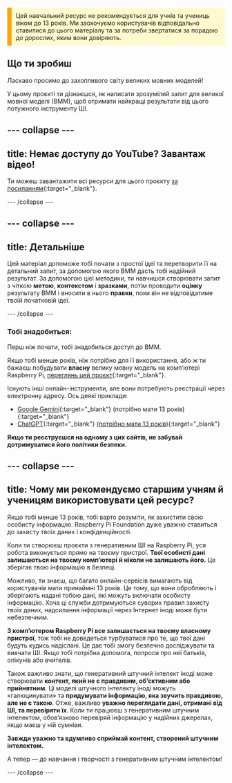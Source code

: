 <p style='border-left: solid; border-width:10px; border-color: #FFA500; background-color: #FFFACD; padding: 10px;'>
Цей навчальний ресурс не рекомендується для учнів та учениць віком до 13 років. Ми заохочуємо користувачів відповідально ставитися до цього матеріалу та за потреби звертатися за порадою до дорослих, яким вони довіряють.
</p>

## Що ти зробиш

Ласкаво просимо до захопливого світу великих мовних моделей!

У цьому проєкті ти дізнаєшся, як написати зрозумілий запит для великої мовної моделі (ВММ), щоб отримати найкращі результати від цього потужного інструменту ШІ.

## --- collapse ---

## title: Немає доступу до YouTube? Завантаж відео!

Ти можеш завантажити всі ресурси для цього проєкту [за посиланням](https://rpf.io/p/en/ai-LLM-prompt-go){:target="_blank"}.

\--- /collapse ---

## --- collapse ---

## title: Детальніше

Цей матеріал допоможе тобі почати з простої ідеї та перетворити її на детальний запит, за допомогою якого ВММ дасть тобі надійний результат. За допомогою цієї методики, ти навчишся створювати запит з чіткою **метою**, **контекстом** і **зразками**, потім проводити **оцінку** результату ВММ і вносити в нього **правки**, поки він не відповідатиме твоїй початковій ідеї.

\--- /collapse ---

### Тобі знадобиться:

Перш ніж почати, тобі знадобиться доступ до ВММ.

Якщо тобі менше років, ніж потрібно для її використання, або ж ти бажаєш побудувати **власну** велику мовну модель на компʼютері Raspberry Pi, [переглянь цей проєкт](https://projects.raspberrypi.org/en/projects/llm-rpi){:target="_blank"}.

Існують інші онлайн-інструменти, але вони потребують реєстрації через електронну адресу. Ось деякі приклади:

- [Google Gemini](https://gemini.google.com/){:target="_blank"} (потрібно мати 13 років){:target="_blank"}
- [ChatGPT](https://www.chat.openai.org){:target="_blank"} [(потрібно мати 13 років)](https://help.openai.com/en/articles/8313401-is-chatgpt-safe-for-all-ages){:target="_blank"}

**Якщо ти реєструєшся на одному з цих сайтів, не забувай дотримуватися його політики безпеки.**

## --- collapse ---

## title: Чому ми рекомендуємо старшим учням й ученицям використовувати цей ресурс?

Якщо тобі менше 13 років, тобі варто розуміти, як захистити свою особисту інформацію. Raspberry Pi Foundation дуже уважно ставиться до захисту твоїх даних і конфіденційності.

Коли ти створюєш проєкти з генеративним ШІ на Raspberry Pi, уся робота виконується прямо на твоєму пристрої. **Твої особисті дані залишаються на твоєму комп’ютері й ніколи не залишають його.** Це зберігає твою інформацію в безпеці.

Можливо, ти знаєш, що багато онлайн-сервісів вимагають від користувачів мати принаймні 13 років. Це тому, що вони обробляють і зберігають надані тобою дані, які можуть включати особисту інформацію. Хоча ці служби дотримуються суворих правил захисту твоїх даних, надсилання інформації через Інтернет іноді може бути небезпечним.

**З компʼютером Raspberry Pi все залишається на твоєму власному пристрої**, тож тобі не доведеться турбуватися про те, що твої дані будуть кудись надіслані. Це дає тобі змогу безпечно досліджувати та вивчати ШІ. Якщо тобі потрібна допомога, попроси про неї батьків, опікунів або вчителів.

Також важливо знати, що генеративний штучний інтелект іноді може створювати **контент, який не є правдивим, обʼєктивним або прийнятним**. Ці моделі штучного інтелекту іноді можуть «галюцинувати» та **придумувати інформацію, яка звучить правдивою, але не є такою**. Отже, важливо **уважно переглядати дані, отримані від ШІ, та перевіряти їх**. Коли ти працюєш з генеративним штучним інтелектом, обов’язково перевіряй інформацію у надійних джерелах, якщо маєш у ній сумніви.

**Завжди уважно та вдумливо сприймай контент, створений штучним інтелектом.**

А тепер — до навчання і творчості з генеративним штучним інтелектом!

\--- /collapse ---

